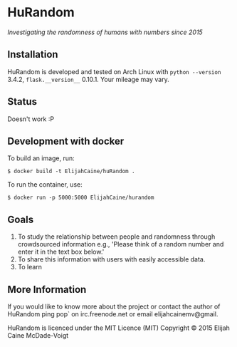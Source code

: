 HuRandom
========
*Investigating the randomness of humans with numbers since 2015*

Installation
------------
HuRandom is developed and tested on Arch Linux with `python --version` 3.4.2,
`flask.__version__` 0.10.1. Your mileage may vary.

Status
------
Doesn't work :P

Development with docker
-----------------------
To build an image, run:
```shell
$ docker build -t ElijahCaine/huRandom .
```

To run the container, use:
```shell
$ docker run -p 5000:5000 ElijahCaine/hurandom
```


Goals
-----
1. To study the relationship between people and randomness through crowdsourced
information e.g., 'Please think of a random number and enter it in the text box
below.'
2. To share this information with users with easily accessible data.
3. To learn

More Information
----------------
If you would like to know more about the project or contact the author of
HuRandom ping pop` on irc.freenode.net or email elijahcainemv@gmail.

HuRandom is licenced under the MIT Licence (MIT)
Copyright © 2015 Elijah Caine McDade-Voigt
